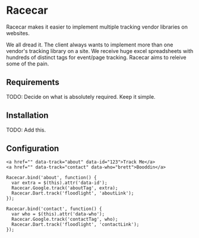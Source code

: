 # Racecar

Racecar makes it easier to implement multiple tracking vendor libraries on websites.

We all dread it. The client always wants to implement more than one vendor's tracking library on a site. We receive huge excel spreadsheets with hundreds of distinct tags for event/page tracking. Racecar aims to releive some of the pain.


## Requirements

TODO: Decide on what is absolutely required. Keep it simple.

## Installation
    
TODO: Add this.

## Configuration
    
    <a href="" data-track="about" data-id="123">Track Me</a>
    <a href="" data-track="contact" data-who="brett">Booddin</a>

    Racecar.bind('about', function() {
      var extra = $(this).attr('data-id');
      Racecar.Google.track('aboutTag', extra);
      Racecar.Dart.track('floodlight', 'aboutLink');
    });

    Racecar.bind('contact', function() {
      var who = $(this).attr('data-who');
      Racecar.Google.track('contactTag', who);
      Racecar.Dart.track('floodlight', 'contactLink');
    });
